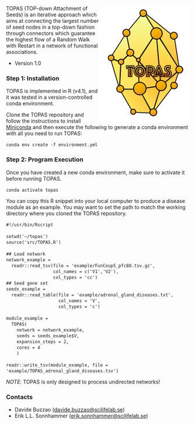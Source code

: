 <p align="center">
  <img src="TOPAS_logo.png"
  alt="drawing" 
  style="float: right;"
  />
</p>

TOPAS (TOP-down Attachment of Seeds) is an iterative approach which aims at connecting the largest number of seed nodes in a top-down fashion through connectors which guarantee the highest flow of a Random Walk with Restart in a network of functional associations.

* Version 1.0

### Step 1: Installation

TOPAS is implemented in R (v4.1), and it was tested in a version-controlled conda environment. 

Clone the TOPAS repository and follow the instructions to install [Miniconda](https://docs.conda.io/en/latest/miniconda.html) and then execute the following to generate a conda environment with all you need to run TOPAS:
```
conda env create -f environment.yml
```

### Step 2: Program Execution

Once you have created a new conda environment, make sure to activate it before running TOPAS. 
```
conda activate topas
```

You can copy this R snippet into your local computer to produce a disease module as an example. You may want to set the path to match the working directory where you cloned the TOPAS repository.

```{r}
#!/usr/bin/Rscript

setwd('~/topas') 
source('src/TOPAS.R')

## Load network
network_example = 
  readr::read_tsv(file = 'example/FunCoup5_pfc80.tsv.gz', 
                  col_names = c('V1','V2'), 
                  col_types = 'cc')
## Seed gene set
seeds_example = 
  readr::read_table(file = 'example/adrenal_gland_diseases.txt', 
                    col_names = 'V',
                    col_types = 'c')

module_example = 
  TOPAS(
    network = network_example,
    seeds = seeds_example$V,
    expansion_steps = 2,
    cores = 4
    )

readr::write_tsv(module_example, file = 'example/TOPAS_adrenal_gland_diseases.tsv')
```

*NOTE*: TOPAS is only designed to process undirected networks!


### Contacts ###

* Davide Buzzao (davide.buzzao@scilifelab.se)
* Erik L.L. Sonnhammer (erik.sonnhammer@scilifelab.se)
